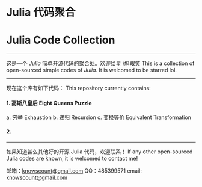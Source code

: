 # Julia 代码聚合
# Julia Code Collection
---
这是一个 *Julia* 简单开源代码的聚合处。欢迎给星 /斜眼笑
This is a collection of open-sourced simple codes of *Julia*. It is welcomed to be starred lol. 

---

现在这个库有如下代码：
This repository currently contains: 
#### 1. 高斯八皇后 Eight Queens Puzzle
  a. 穷举 Exhaustion
  b. 递归 Recursion
  c. 变换等价 Equivalent Transformation
#### 2. 
  
---

如果知道甚么其他好的开源 Julia 代码，欢迎联系！
If any other open-sourced Julia codes are known, it is welcomed to contact me!

邮箱：knowscount@gmail.com
QQ：485399571
email: knowscount@gmail.com
